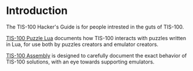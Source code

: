 Introduction
============

The TIS-100 Hacker's Guide is for people intrested in the guts of TIS-100.

[TIS-100 Puzzle Lua](lua.html) documents how TIS-100 interacts with puzzles written in Lua, for use both by puzzles creators and emulator creators.

[TIS-100 Assembly](assembly.html) is designed to carefully document the exact behavior of TIS-100 solutions, with an eye towards supporting emulators.  


